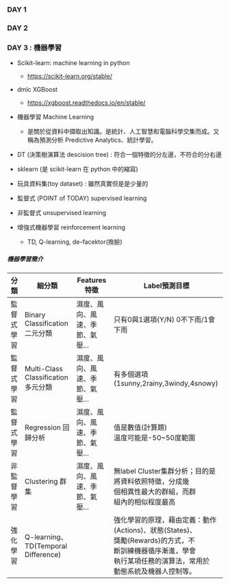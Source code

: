### DAY 1



### DAY 2



### DAY 3 : 機器學習
+ Scikit-learn: machine learning in python
    - https://scikit-learn.org/stable/

+ dmlc XGBoost 
    - https://xgboost.readthedocs.io/en/stable/

+ 機器學習 Machine Learning
    - 是關於從資料中擷取出知識。是統計、人工智慧和電腦科學交集而成。又稱為預測分析 Predictive Analytics、統計學習。

+ DT (決策樹演算法 descision tree) : 符合一個特徵的分左邊，不符合的分右邊

+ sklearn (是 scikit-learn 在 python 中的縮寫)

+ 玩具資料集(toy dataset) : 雖然真實但是是少量的

+ 監督式 (POINT of TODAY) supervised learning
+ 非監督式 unsupervised learning
+ 增強式機器學習 reinforcement learning
    + TD, Q-learning, de-facektor(換臉)

##### 機器學習簡介

|分類       | 細分類                              | Features特徵                  | Label預測目標                          |
|----------|------------------------------------|-------------------------------|---------------------------------------|
| 監督式學習 | Binary Classification 二元分類      | 濕度、風向、風速、季節、氣壓...   | 只有0與1選項(Y/N) 0不下雨/1會下雨         |
| 監督式學習 | Multi-Class Classification 多元分類 | 濕度、風向、風速、季節、氣壓...   | 有多個選項(1sunny,2rainy,3windy,4snowy) |
| 監督式學習 | Regression 回歸分析                 | 濕度、風向、風速、季節、氣壓...   | 值是數值(計算題)<br>溫度可能是-50~50度範圍 |
| 非監督學習 | Clustering 群集                     | 濕度、風向、風速、季節、氣壓...  | 無label Cluster集群分析；目的是將資料依照特徵，分成幾<br>個相異性最大的群組，而群<br>組內的相似程度最高                                    |
| 強化學習   | Q-learning、TD(Temporal Difference)|                              | 強化學習的原理，藉由定義：動作<br>(Actions)、狀態(States)、<br>獎勵(Rewards)的方式，不<br>斷訓練機器循序漸進，學會<br>執行某項任務的演算法，常用於<br>動態系統及機器人控制等。                                   |


##### 
